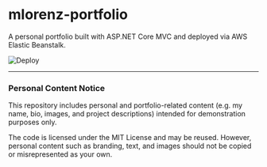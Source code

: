 
# mlorenz-portfolio

A personal portfolio built with ASP.NET Core MVC and deployed via AWS Elastic Beanstalk.



![Deploy](https://github.com/Halfwitz/mlorenz-portfolio/actions/workflows/deploy.yml/badge.svg)

---

### Personal Content Notice

This repository includes personal and portfolio-related content (e.g. my name, bio, images, and project descriptions) intended for demonstration purposes only.

The code is licensed under the MIT License and may be reused. However, personal content such as branding, text, and images should not be copied or misrepresented as your own.

